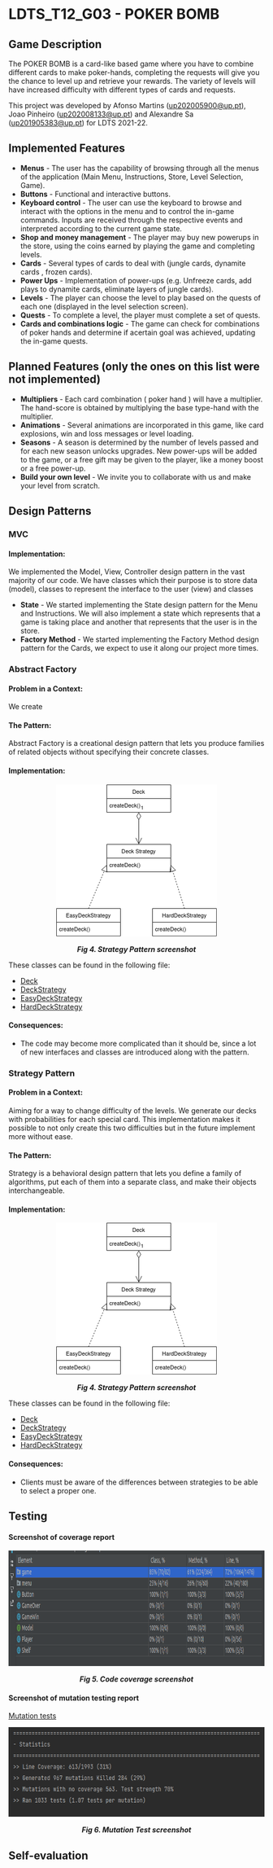 # LDTS_T12_G03 - POKER BOMB

## Game Description

The POKER BOMB is a card-like based game where you have to combine different cards to make poker-hands, completing the requests will give you the chance to level up and retrieve your rewards.
The variety of levels will have increased difficulty with different types of cards and requests.

This project was developed by Afonso Martins (up202005900@up.pt), Joao Pinheiro (up202008133@up.pt) and Alexandre Sa (up201905383@up.pt) for LDTS 2021-22.

## Implemented Features

- **Menus** - The user has the capability of browsing through all the menus of the application (Main Menu, Instructions, Store, Level Selection, Game).
- **Buttons** - Functional and interactive buttons.
- **Keyboard control** - The user can use the keyboard to browse and interact with the options in the menu and to control the in-game commands. Inputs are received through the respective events and interpreted according to the current game state.
- **Shop and money management** - The player may buy new powerups in the store, using the coins earned by playing the game and completing levels.
- **Cards** - Several types of cards to deal with (jungle cards, dynamite cards , frozen cards).
- **Power Ups** - Implementation of power-ups (e.g. Unfreeze cards, add plays to dynamite cards, eliminate layers of jungle cards).
- **Levels** - The player can choose the level to play based on the quests of each one (displayed in the level selection screen).
- **Quests** - To complete a level, the player must complete a set of quests.
- **Cards and combinations logic** - The game can check for combinations of poker hands and determine if  acertain goal was achieved, updating the in-game quests.

## Planned Features (only the ones on this list were not implemented)

- **Multipliers** - Each card combination ( poker hand ) will have a multiplier. The hand-score is obtained by multiplying the base type-hand with the multiplier.
- **Animations** - Several animations are incorporated in this game, like card explosions, win and loss messages or level loading.
- **Seasons** - A season is determined by the number of levels passed and for each new season unlocks upgrades. New power-ups will be added to the game, or a free gift may be given to the player, like a money boost or a free power-up.
- **Build your own level** - We invite you to collaborate with us and make your level from scratch.

## Design Patterns

### MVC
#### Implementation:
We implemented the Model, View, Controller design pattern in the vast majority of our code. We have classes which their purpose is to store data (model), classes to represent the interface to the user (view) and
classes 
- **State** - We started implementing the State design pattern for the Menu and Instructions. We will also implement a state which represents that a game is taking place and another that represents that the user is in the store.
- **Factory Method** - We started implementing the Factory Method design pattern for the Cards, we expect to use it along our project more times.


### Abstract Factory
#### Problem in a Context:
We create

#### The Pattern:
Abstract Factory is a creational design pattern that lets you produce families of related objects without specifying their concrete classes.

#### Implementation:
<p align="center" justify="center">
  <img src="screenshots/StrategyPattern.png" width="316" height="298" title="Mutation Test" alt=""/>
</p>
<p align="center">
  <b><i>Fig 4. Strategy Pattern screenshot</i></b>
</p>

These classes can be found in the following file:
- [Deck](../src/main/java/com/pokerbomb/model/game/deck/)
- [DeckStrategy](../src/main/java/com/pokerbomb/model/game/deck/DeckStrategy.java)
- [EasyDeckStrategy](../src/main/java/com/pokerbomb/model/game/deck/EasyDeckStrategy.java)
- [HardDeckStrategy](../src/main/java/com/pokerbomb/model/game/deck/HardDeckStrategy.java)

#### Consequences:
- The code may become more complicated than it should be, since a lot of new interfaces and classes are introduced along with the pattern.


### Strategy Pattern

#### Problem in a Context:
Aiming for a way to change difficulty of the levels. We generate our decks with probabilities for each special card. This implementation
makes it possible to not only create this two difficulties but in the future implement more without ease.

#### The Pattern:
Strategy is a behavioral design pattern that lets you define a family of algorithms, put each of them into a separate class, and make their objects interchangeable.

#### Implementation:
<p align="center" justify="center">
  <img src="screenshots/StrategyPattern.png" width="316" height="298" title="Mutation Test" alt=""/>
</p>
<p align="center">
  <b><i>Fig 4. Strategy Pattern screenshot</i></b>
</p>

These classes can be found in the following file:
- [Deck](../src/main/java/com/pokerbomb/model/game/deck/Deck.java)
- [DeckStrategy](../src/main/java/com/pokerbomb/model/game/deck/DeckStrategy.java)
- [EasyDeckStrategy](../src/main/java/com/pokerbomb/model/game/deck/EasyDeckStrategy.java)
- [HardDeckStrategy](../src/main/java/com/pokerbomb/model/game/deck/HardDeckStrategy.java)

#### Consequences:
- Clients must be aware of the differences between strategies to be able to select a proper one.


## Testing

#### Screenshot of coverage report
<p align="center" justify="center">
  <img src="screenshots/TestsCoverage.png" width="981" height="227" title="Test Coverage" alt=""/>
</p>
<p align="center">
  <b><i>Fig 5. Code coverage screenshot</i></b>
</p>

#### Screenshot of mutation testing report
[Mutation tests](../build/reports/pitest/202201161841/index.html)
<p align="center" justify="center">
  <img src="screenshots/MutationTesting.png" width="664" height="176" title="Mutation Test" alt=""/>
</p>
<p align="center">
  <b><i>Fig 6. Mutation Test screenshot</i></b>
</p>

## Self-evaluation